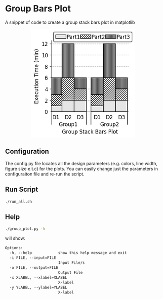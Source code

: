 # Group Bars Plot
A snippet of code to create a group stack bars plot in matplotlib

<p align="center"> 
<img src="./fig/group_stack_bar_plot.png">
</p>

## Configuration
The config.py file locates all the design parameters (e.g. colors, line width, figure size e.t.c) for the plots. You can easily change just the parameters in configuraiton file and re-run the script.

## Run Script
```bash
./run_all.sh
```
## Help
```bash
./group_plot.py -h
```
will show:
```
Options:
  -h, --help            show this help message and exit
  -i FILE, --input=FILE
                        Input File/s
  -o FILE, --output=FILE
                        Output File
  -x XLABEL, --xlabel=XLABEL
                        X-label
  -y YLABEL, --ylabel=YLABEL
                        X-label
```
